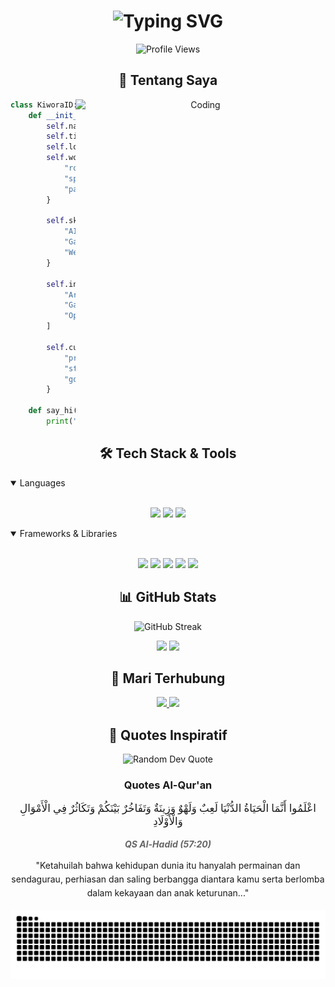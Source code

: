 <h1 align="center">
  <img src="https://readme-typing-svg.herokuapp.com?font=Fira+Code&size=35&duration=3000&pause=1000&color=2F81F7&center=true&vCenter=true&width=600&lines=Welcome+to+KiworaID's+Profile;AI+%2B+Game+Developer;Minecraft+Modding+Expert" alt="Typing SVG" />
</h1>

<div align="center">
  <img src="https://komarev.com/ghpvc/?username=KiworaID&style=for-the-badge&color=blue" alt="Profile Views"/>
</div>

<div align="center">
  <h2>🚀 Tentang Saya</h2>
  <img align="right" alt="Coding" width="400" src="https://media.giphy.com/media/qgQUggAC3Pfv687qPC/giphy.gif">
</div>

```python
class KiworaID:
    def __init__(self):
        self.name = "KiworaID"
        self.title = "AI & Game Developer 🎮"
        self.location = "Indonesia 🇮🇩"
        self.work = {
            "role": "AI & Game Developer",
            "specialization": "Minecraft Modding",
            "passion": "Creating Innovative Games"
        }
        
        self.skills = {
            "AI": ["Machine Learning 🤖", "TensorFlow", "Neural Networks"],
            "Game_Dev": ["Minecraft Modding ⚒️", "Java ☕", "Game Design 🎨"],
            "Web_Dev": ["Full Stack 💻", "Laravel", "React ⚛️"]
        }
        
        self.interests = [
            "Artificial Intelligence 🧠",
            "Game Development 🎮",
            "Open Source 💡"
        ]
        
        self.current_focus = {
            "project": "AI-Enhanced Minecraft Tools",
            "status": "In Development 🚀",
            "goal": "Revolutionizing Minecraft with AI"
        }

    def say_hi(self):
        print("Mari berkolaborasi untuk membuat sesuatu yang luar biasa! 🌟")
```

<div align="center">
  <h2>🛠️ Tech Stack & Tools</h2>
</div>

<details open>
<summary>Languages</summary>
<br>
<p align="center">
  <img src="https://img.shields.io/badge/Python-3776AB?style=for-the-badge&logo=python&logoColor=white"/>
  <img src="https://img.shields.io/badge/Java-ED8B00?style=for-the-badge&logo=openjdk&logoColor=white"/>
  <img src="https://img.shields.io/badge/JavaScript-F7DF1E?style=for-the-badge&logo=javascript&logoColor=black"/>
</p>
</details>

<details open>
<summary>Frameworks & Libraries</summary>
<br>
<p align="center">
  <img src="https://img.shields.io/badge/TensorFlow-FF6F00?style=for-the-badge&logo=tensorflow&logoColor=white"/>
  <img src="https://img.shields.io/badge/Laravel-FF2D20?style=for-the-badge&logo=laravel&logoColor=white"/>
  <img src="https://img.shields.io/badge/React-20232A?style=for-the-badge&logo=react&logoColor=61DAFB"/>
  <img src="https://img.shields.io/badge/Tailwind_CSS-38B2AC?style=for-the-badge&logo=tailwind-css&logoColor=white"/>
  <img src="https://img.shields.io/badge/Bootstrap-563D7C?style=for-the-badge&logo=bootstrap&logoColor=white"/>
</p>
</details>

<div align="center">
  <h2>📊 GitHub Stats</h2>
</div>

<p align="center">
  <img src="https://github-readme-streak-stats.herokuapp.com/?user=KiworaID&theme=tokyonight" alt="GitHub Streak"/>
</p>

<p align="center">
  <picture>
    <source 
      srcset="https://github-readme-stats.vercel.app/api?username=KiworaID&show_icons=true&theme=github_dark&hide_border=true&bg_color=00000000&title_color=2F81F7&text_color=ffffff&icon_color=2F81F7"
      media="(prefers-color-scheme: dark)"
    />
    <source
      srcset="https://github-readme-stats.vercel.app/api?username=KiworaID&show_icons=true&theme=default&hide_border=true&bg_color=ffffff&title_color=0969DA&text_color=1F2328&icon_color=0969DA"
      media="(prefers-color-scheme: light), (prefers-color-scheme: no-preference)"
    />
    <img height="180em" src="https://github-readme-stats.vercel.app/api?username=KiworaID&show_icons=true" />
  </picture>
  
  <img height="180em" src="https://github-readme-stats.vercel.app/api/top-langs/?username=KiworaID&layout=compact&theme=tokyonight"/>
</p>

<div align="center">
  <h2>🤝 Mari Terhubung</h2>
</div>

<p align="center">
  <a href="https://www.tiktok.com/@kiworaid">
    <img src="https://img.shields.io/badge/TikTok-%23000000.svg?style=for-the-badge&logo=TikTok&logoColor=white"/>
  </a>
  <a href="https://www.youtube.com/@kiworaid">
    <img src="https://img.shields.io/badge/YouTube-%23FF0000.svg?style=for-the-badge&logo=YouTube&logoColor=white"/>
  </a>
</p>

<div align="center">
  <h2>🌟 Quotes Inspiratif</h2>
  <img src="https://quotes-github-readme.vercel.app/api?type=horizontal&theme=tokyonight" alt="Random Dev Quote"/>
  
  <h3>Quotes Al-Qur'an</h3>
  <p align="center" style="font-family: 'Traditional Arabic', serif; font-size: 1.2em;">
    اعْلَمُوا أَنَّمَا الْحَيَاةُ الدُّنْيَا لَعِبٌ وَلَهْوٌ وَزِينَةٌ وَتَفَاخُرٌ بَيْنَكُمْ وَتَكَاثُرٌ فِي الْأَمْوَالِ وَالْأَوْلَادِ
  </p>
  <p align="center" style="font-style: italic; color: #666;">
    <b>QS Al-Hadid (57:20)</b>
  </p>
  <p align="center" style="max-width: 600px; margin: 15px auto; line-height: 1.6;">
    "Ketahuilah bahwa kehidupan dunia itu hanyalah permainan dan sendagurau, perhiasan dan saling berbangga diantara kamu serta berlomba dalam kekayaan dan anak keturunan..."
  </p>
</div>

<div align="center">
  <img src="https://github.com/KiworaID/KiworaID/blob/output/github-contribution-grid-snake.svg" alt="Snake Animation"/>
</div>
